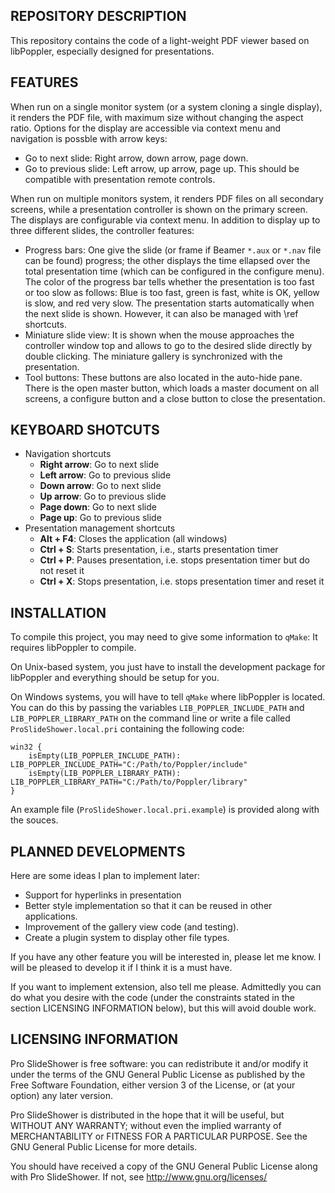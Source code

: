 REPOSITORY DESCRIPTION
----------------------

This repository contains the code of a light-weight PDF viewer
based on libPoppler, especially designed for presentations.


FEATURES
--------

When run on a single monitor system (or a system cloning a single display),
it renders the PDF file, with maximum size without changing the aspect ratio.
Options for the display are accessible via context menu and
navigation is possble with arrow keys:
- Go to next slide: Right arrow, down arrow, page down.
- Go to previous slide: Left arrow, up arrow, page up.
This should be compatible with presentation remote controls.

When run on multiple monitors system, it renders PDF files on all secondary
screens, while a presentation controller is shown on the primary screen.
The displays are configurable via context menu. In addition to display
up to three different slides, the controller features:
- Progress bars: One give the slide (or frame if Beamer `*.aux`
or `*.nav` file can be found) progress; the other displays the time ellapsed
over the total presentation time (which can be configured in the configure menu).
The color of the progress bar tells whether the presentation is too fast or too slow
as follows: Blue is too fast, green is fast, white is OK, yellow is slow, and red very slow.
The presentation starts automatically when the next slide is shown. However, it can also
be managed with \ref shortcuts.
- Miniature slide view: It is shown when the mouse approaches the controller window top
and allows to go to the desired slide directly by double clicking. The miniature gallery is
synchronized with the presentation.
- Tool buttons: These buttons are also located in the auto-hide pane. There is the open master
button, which loads a master document on all screens, a configure button and a close button
to close the presentation.

KEYBOARD SHOTCUTS
-----------------
- Navigation shortcuts
    - **Right arrow**: Go to next slide
    - **Left arrow**: Go to previous slide
    - **Down arrow**: Go to next slide
    - **Up arrow**: Go to previous slide
    - **Page down**: Go to next slide
    - **Page up**: Go to previous slide
- Presentation management shortcuts
    - **Alt + F4**: Closes the application (all windows)
    - **Ctrl + S**: Starts presentation, i.e., starts presentation timer
    - **Ctrl + P**: Pauses presentation, i.e. stops presentation timer but do not reset it
    - **Ctrl + X**: Stops presentation, i.e. stops presentation timer and reset it

INSTALLATION
------------

To compile this project, you may need to give some information to `qMake`:
It requires libPoppler to compile.

On Unix-based system, you just have to install the development package
for libPoppler and everything should be setup for you.

On Windows systems, you will have to tell `qMake` where libPoppler is located.
You can do this by passing the variables `LIB_POPPLER_INCLUDE_PATH` and `LIB_POPPLER_LIBRARY_PATH`
on the command line or write a file called `ProSlideShower.local.pri` containing the following code:
```qmake
win32 {
    isEmpty(LIB_POPPLER_INCLUDE_PATH): LIB_POPPLER_INCLUDE_PATH="C:/Path/to/Poppler/include"
    isEmpty(LIB_POPPLER_LIBRARY_PATH): LIB_POPPLER_LIBRARY_PATH="C:/Path/to/Poppler/library"
}
```
An example file (`ProSlideShower.local.pri.example`) is provided along with the souces.

PLANNED DEVELOPMENTS
--------------------

Here are some ideas I plan to implement later:
- Support for hyperlinks in presentation
- Better style implementation so that it can be reused in other applications.
- Improvement of the gallery view code (and testing).
- Create a plugin system to display other file types.

If you have any other feature you will be interested in, please let me know.
I will be pleased to develop it if I think it is a must have.

If you want to implement extension, also tell me please. Admittedly you
can do what you desire with the code (under the constraints stated in the
section LICENSING INFORMATION below), but this will avoid double work.

LICENSING INFORMATION
---------------------

Pro SlideShower is free software: you can redistribute it and/or modify
it under the terms of the GNU General Public License as published by
the Free Software Foundation, either version 3 of the License, or
(at your option) any later version.

Pro SlideShower is distributed in the hope that it will be useful,
but WITHOUT ANY WARRANTY; without even the implied warranty of
MERCHANTABILITY or FITNESS FOR A PARTICULAR PURPOSE. See the
GNU General Public License for more details.

You should have received a copy of the GNU General Public License
along with Pro SlideShower. If not, see http://www.gnu.org/licenses/
